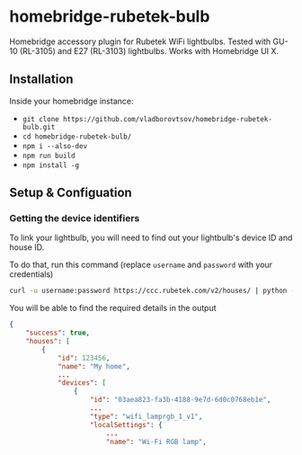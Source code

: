 # homebridge-rubetek-bulb

Homebridge accessory plugin for Rubetek WiFi lightbulbs. Tested with GU-10 (RL-3105) and E27 (RL-3103) lightbulbs. Works with Homebridge UI X.

## Installation

Inside your homebridge instance: 
- `git clone https://github.com/vladborovtsov/homebridge-rubetek-bulb.git`
- `cd homebridge-rubetek-bulb/`
- `npm i --also-dev`
- `npm run build`
- `npm install -g`

## Setup & Configuation

### Getting the device identifiers

To link your lightbulb, you will need to find out your lightbulb's device ID and house ID.

To do that, run this command (replace `username` and `password` with your credentials)

```bash
curl -u username:password https://ccc.rubetek.com/v2/houses/ | python -m json.tool
```

You will be able to find the required details in the output

```json
{
    "success": true,
    "houses": [
        {
            "id": 123456,
            "name": "My home",
            ...
            "devices": [
                {
                    "id": "03aea823-fa3b-4188-9e7d-6d0c0768eb1e",
                    ...
                    "type": "wifi_lamprgb_1_v1",
                    "localSettings": {
                        ...
                        "name": "Wi-Fi RGB lamp",
```

### 
